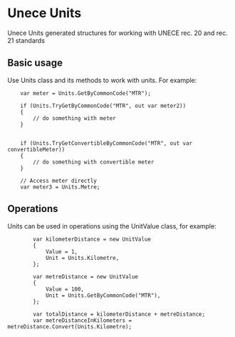 # Unece Units
Unece Units generated structures for working with UNECE rec. 20 and rec. 21 standards

## Basic usage
Use Units class and its methods to work with units. For example:
```
    var meter = Units.GetByCommonCode("MTR");
    
    if (Units.TryGetByCommonCode("MTR", out var meter2))
    {
        // do something with meter
    }
    
    
    if (Units.TryGetConvertibleByCommonCode("MTR", out var convertibleMeter))
    {
        // do something with convertible meter
    }
    
    // Access meter directly
    var meter3 = Units.Metre;
```

## Operations
Units can be used in operations using the UnitValue class, for example:
```
        var kilometerDistance = new UnitValue
        {
            Value = 1,
            Unit = Units.Kilometre,
        };

        var metreDistance = new UnitValue
        {
            Value = 100,
            Unit = Units.GetByCommonCode("MTR"),
        };

        var totalDistance = kilometerDistance + metreDistance;
        var metreDistanceInKilometers = metreDistance.Convert(Units.Kilometre);
```